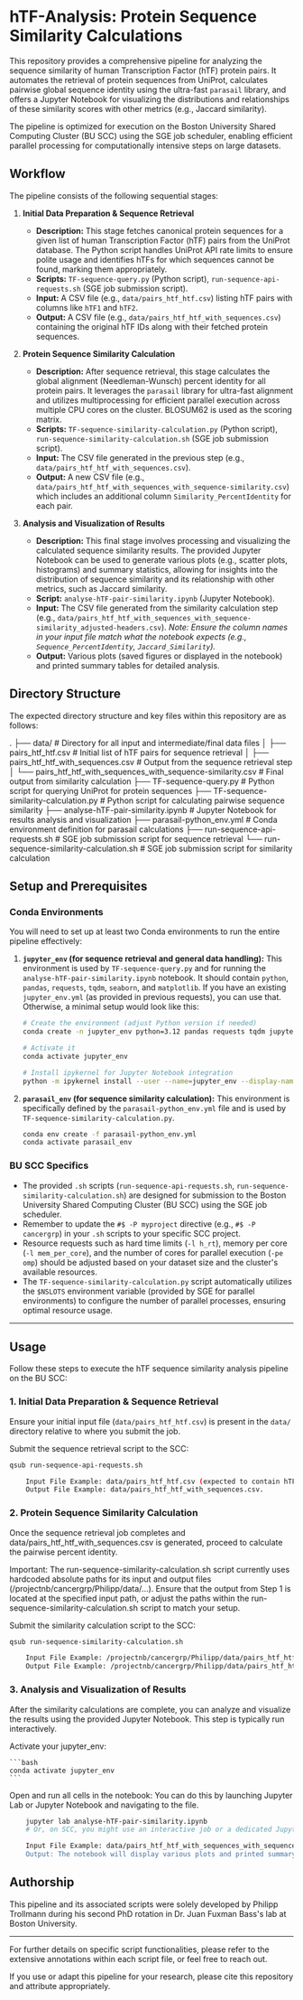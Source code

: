 # hTF-Analysis: Protein Sequence Similarity Calculations

This repository provides a comprehensive pipeline for analyzing the sequence similarity of human Transcription Factor (hTF) protein pairs. It automates the retrieval of protein sequences from UniProt, calculates pairwise global sequence identity using the ultra-fast `parasail` library, and offers a Jupyter Notebook for visualizing the distributions and relationships of these similarity scores with other metrics (e.g., Jaccard similarity).

The pipeline is optimized for execution on the Boston University Shared Computing Cluster (BU SCC) using the SGE job scheduler, enabling efficient parallel processing for computationally intensive steps on large datasets.


## Workflow

The pipeline consists of the following sequential stages:

1.  **Initial Data Preparation & Sequence Retrieval**
    *   **Description:** This stage fetches canonical protein sequences for a given list of human Transcription Factor (hTF) pairs from the UniProt database. The Python script handles UniProt API rate limits to ensure polite usage and identifies hTFs for which sequences cannot be found, marking them appropriately.
    *   **Scripts:** `TF-sequence-query.py` (Python script), `run-sequence-api-requests.sh` (SGE job submission script).
    *   **Input:** A CSV file (e.g., `data/pairs_htf_htf.csv`) listing hTF pairs with columns like `hTF1` and `hTF2`.
    *   **Output:** A CSV file (e.g., `data/pairs_htf_htf_with_sequences.csv`) containing the original hTF IDs along with their fetched protein sequences.

2.  **Protein Sequence Similarity Calculation**
    *   **Description:** After sequence retrieval, this stage calculates the global alignment (Needleman-Wunsch) percent identity for all protein pairs. It leverages the `parasail` library for ultra-fast alignment and utilizes multiprocessing for efficient parallel execution across multiple CPU cores on the cluster. BLOSUM62 is used as the scoring matrix.
    *   **Scripts:** `TF-sequence-similarity-calculation.py` (Python script), `run-sequence-similarity-calculation.sh` (SGE job submission script).
    *   **Input:** The CSV file generated in the previous step (e.g., `data/pairs_htf_htf_with_sequences.csv`).
    *   **Output:** A new CSV file (e.g., `data/pairs_htf_htf_with_sequences_with_sequence-similarity.csv`) which includes an additional column `Similarity_PercentIdentity` for each pair.

3.  **Analysis and Visualization of Results**
    *   **Description:** This final stage involves processing and visualizing the calculated sequence similarity results. The provided Jupyter Notebook can be used to generate various plots (e.g., scatter plots, histograms) and summary statistics, allowing for insights into the distribution of sequence similarity and its relationship with other metrics, such as Jaccard similarity.
    *   **Script:** `analyse-hTF-pair-similarity.ipynb` (Jupyter Notebook).
    *   **Input:** The CSV file generated from the similarity calculation step (e.g., `data/pairs_htf_htf_with_sequences_with_sequence-similarity_adjusted-headers.csv`). *Note: Ensure the column names in your input file match what the notebook expects (e.g., `Sequence_PercentIdentity`, `Jaccard_Similarity`).*
    *   **Output:** Various plots (saved figures or displayed in the notebook) and printed summary tables for detailed analysis.

## Directory Structure

The expected directory structure and key files within this repository are as follows:

.
├── data/                                   # Directory for all input and intermediate/final data files
│   ├── pairs_htf_htf.csv                   # Initial list of hTF pairs for sequence retrieval
│   ├── pairs_htf_htf_with_sequences.csv    # Output from the sequence retrieval step
│   └── pairs_htf_htf_with_sequences_with_sequence-similarity.csv # Final output from similarity calculation
├── TF-sequence-query.py                    # Python script for querying UniProt for protein sequences
├── TF-sequence-similarity-calculation.py   # Python script for calculating pairwise sequence similarity
├── analyse-hTF-pair-similarity.ipynb       # Jupyter Notebook for results analysis and visualization
├── parasail-python_env.yml                 # Conda environment definition for parasail calculations
├── run-sequence-api-requests.sh            # SGE job submission script for sequence retrieval
└── run-sequence-similarity-calculation.sh  # SGE job submission script for similarity calculation


## Setup and Prerequisites

### Conda Environments

You will need to set up at least two Conda environments to run the entire pipeline effectively:

1.  **`jupyter_env` (for sequence retrieval and general data handling):**
    This environment is used by `TF-sequence-query.py` and for running the `analyse-hTF-pair-similarity.ipynb` notebook. It should contain `python`, `pandas`, `requests`, `tqdm`, `seaborn`, and `matplotlib`. If you have an existing `jupyter_env.yml` (as provided in previous requests), you can use that. Otherwise, a minimal setup would look like this:

    ```bash
    # Create the environment (adjust Python version if needed)
    conda create -n jupyter_env python=3.12 pandas requests tqdm jupyterlab ipykernel seaborn matplotlib -y

    # Activate it
    conda activate jupyter_env

    # Install ipykernel for Jupyter Notebook integration
    python -m ipykernel install --user --name=jupyter_env --display-name "Python (jupyter_env)"
    ```

2.  **`parasail_env` (for sequence similarity calculation):**
    This environment is specifically defined by the `parasail-python_env.yml` file and is used by `TF-sequence-similarity-calculation.py`.

    ```bash
    conda env create -f parasail-python_env.yml
    conda activate parasail_env
    ```

### BU SCC Specifics

*   The provided `.sh` scripts (`run-sequence-api-requests.sh`, `run-sequence-similarity-calculation.sh`) are designed for submission to the Boston University Shared Computing Cluster (BU SCC) using the SGE job scheduler.
*   Remember to update the `#$ -P myproject` directive (e.g., `#$ -P cancergrp`) in your `.sh` scripts to your specific SCC project.
*   Resource requests such as hard time limits (`-l h_rt`), memory per core (`-l mem_per_core`), and the number of cores for parallel execution (`-pe omp`) should be adjusted based on your dataset size and the cluster's available resources.
*   The `TF-sequence-similarity-calculation.py` script automatically utilizes the `$NSLOTS` environment variable (provided by SGE for parallel environments) to configure the number of parallel processes, ensuring optimal resource usage.

---

## Usage

Follow these steps to execute the hTF sequence similarity analysis pipeline on the BU SCC:

### 1. Initial Data Preparation & Sequence Retrieval

Ensure your initial input file (`data/pairs_htf_htf.csv`) is present in the `data/` directory relative to where you submit the job.

Submit the sequence retrieval script to the SCC:

```bash
qsub run-sequence-api-requests.sh

    Input File Example: data/pairs_htf_htf.csv (expected to contain hTF1 and hTF2 columns).
    Output File Example: data/pairs_htf_htf_with_sequences.csv.
```

### 2. Protein Sequence Similarity Calculation

Once the sequence retrieval job completes and data/pairs_htf_htf_with_sequences.csv is generated, proceed to calculate the pairwise percent identity.

Important: The run-sequence-similarity-calculation.sh script currently uses hardcoded absolute paths for its input and output files (/projectnb/cancergrp/Philipp/data/...). Ensure that the output from Step 1 is located at the specified input path, or adjust the paths within the run-sequence-similarity-calculation.sh script to match your setup.

Submit the similarity calculation script to the SCC:

```bash
qsub run-sequence-similarity-calculation.sh

    Input File Example: /projectnb/cancergrp/Philipp/data/pairs_htf_htf_with_sequences.csv (this path must contain the output from Step 1).
    Output File Example: /projectnb/cancergrp/Philipp/data/pairs_htf_htf_with_sequences_with_sequence-similarity.csv.
```

### 3. Analysis and Visualization of Results

After the similarity calculations are complete, you can analyze and visualize the results using the provided Jupyter Notebook. This step is typically run interactively.

  Activate your jupyter_env:

    ```bash
    conda activate jupyter_env
    ```
    
Open and run all cells in the notebook: You can do this by launching Jupyter Lab or Jupyter Notebook and navigating to the file.

```bash
    jupyter lab analyse-hTF-pair-similarity.ipynb
    # Or, on SCC, you might use an interactive job or a dedicated Jupyter server setup

    Input File Example: data/pairs_htf_htf_with_sequences_with_sequence-similarity_adjusted-headers.csv (ensure your file's headers, especially for Sequence_PercentIdentity and Jaccard_Similarity, match what the notebook expects).
    Output: The notebook will display various plots and printed summary statistics, providing insights into the sequence similarity data.
```

## Authorship

This pipeline and its associated scripts were solely developed by Philipp Trollmann during his second PhD rotation in Dr. Juan Fuxman Bass's lab at Boston University.

---
For further details on specific script functionalities, please refer to the extensive annotations within each script file, or feel free to reach out.

If you use or adapt this pipeline for your research, please cite this repository and attribute appropriately.
